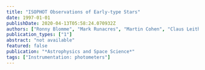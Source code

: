```yaml
---
title: "ISOPHOT Observations of Early-type Stars"
date: 1997-01-01
publishDate: 2020-04-13T05:58:24.070932Z
authors: ["Ronny Blomme", "Mark Runacres", "Martin Cohen", "Claus Leitherer", "Stanley Owocki", "Martin Haas"]
publication_types: ["1"]
abstract: "not available"
featured: false
publication: "*Astrophysics and Space Science*"
tags: ["Instrumentation: photometers"]
---
```


